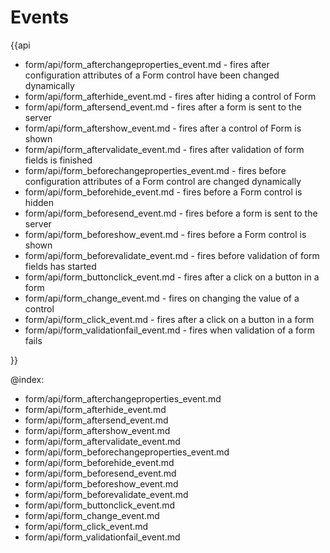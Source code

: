 Events
=========

{{api

- form/api/form_afterchangeproperties_event.md - fires after configuration attributes of a Form control have been changed dynamically
- form/api/form_afterhide_event.md - fires after hiding a control of Form
- form/api/form_aftersend_event.md - fires after a form is sent to the server
- form/api/form_aftershow_event.md - fires after a control of Form is shown
- form/api/form_aftervalidate_event.md - fires after validation of form fields is finished
- form/api/form_beforechangeproperties_event.md - fires before configuration attributes of a Form control are changed dynamically
- form/api/form_beforehide_event.md - fires before a Form control is hidden
- form/api/form_beforesend_event.md - fires before a form is sent to the server
- form/api/form_beforeshow_event.md - fires before a Form control is shown
- form/api/form_beforevalidate_event.md - fires before validation of form fields has started
- form/api/form_buttonclick_event.md - fires after a click on a button in a form
- form/api/form_change_event.md - fires on changing the value of a control
- form/api/form_click_event.md - fires after a click on a button in a form
- form/api/form_validationfail_event.md - fires when validation of a form fails

}}

@index:
- form/api/form_afterchangeproperties_event.md
- form/api/form_afterhide_event.md
- form/api/form_aftersend_event.md
- form/api/form_aftershow_event.md
- form/api/form_aftervalidate_event.md
- form/api/form_beforechangeproperties_event.md
- form/api/form_beforehide_event.md
- form/api/form_beforesend_event.md
- form/api/form_beforeshow_event.md
- form/api/form_beforevalidate_event.md
- form/api/form_buttonclick_event.md
- form/api/form_change_event.md
- form/api/form_click_event.md
- form/api/form_validationfail_event.md
